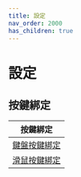```yaml
---
title: 設定
nav_order: 2000
has_children: true
---
```



# 設定


## 按鍵綁定

| 按鍵綁定 |
| --- |
| [鍵盤按鍵綁定](https://samwhelp.github.io/note-about-lingmo/read/config/keybind.html) |
| [滑鼠按鍵綁定](https://samwhelp.github.io/note-about-lingmo/read/config/mousebind.html) |
